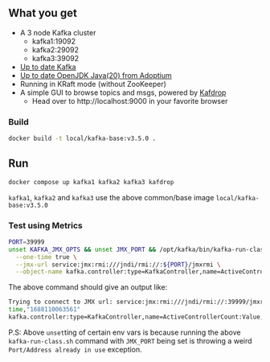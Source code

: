 ## What you get
* A 3 node Kafka cluster
    * kafka1:19092
    * kafka2:29092
    * kafka3:39092
* [Up to date Kafka](https://github.com/nandak522/kraft/blob/main/Dockerfile#L4)
* [Up to date OpenJDK Java(20) from Adoptium](https://github.com/nandak522/kraft/blob/main/Dockerfile#L11)
* Running in KRaft mode (without ZooKeeper)
* A simple GUI to browse topics and msgs, powered by [Kafdrop](https://github.com/obsidiandynamics/kafdrop)
    * Head over to http://localhost:9000 in your favorite browser

### Build
```sh
docker build -t local/kafka-base:v3.5.0 .
```

## Run
```sh
docker compose up kafka1 kafka2 kafka3 kafdrop
```
`kafka1`, `kafka2` and `kafka3` use the above common/base image `local/kafka-base:v3.5.0`

### Test using Metrics
```sh
PORT=39999
unset KAFKA_JMX_OPTS && unset JMX_PORT && /opt/kafka/bin/kafka-run-class.sh org.apache.kafka.tools.JmxTool \
  --one-time true \
  --jmx-url service:jmx:rmi:///jndi/rmi://:${PORT}/jmxrmi \
  --object-name kafka.controller:type=KafkaController,name=ActiveControllerCount
```
The above command should give an output like:
```sh
Trying to connect to JMX url: service:jmx:rmi:///jndi/rmi://:39999/jmxrmi
time,"1688110063561"
kafka.controller:type=KafkaController,name=ActiveControllerCount:Value,"1"
```

P.S: Above `unset`ting of certain env vars is because running the above `kafka-run-class.sh` command with `JMX_PORT` being set is throwing a weird `Port/Address already in use` exception.

